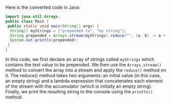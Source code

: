 Here is the converted code in Java:
```java
import java.util.Arrays;
public class Main {
 public static void main(String[] args) {
  String[] myStrings = {"prepended to", "my string"};
  String prepended = Arrays.stream(myStrings).reduce("", (a, b) -> a + b);
  System.out.println(prepended);
 }
}
``` 
In this code, we first declare an array of strings called `myStrings` which contains the text value to be prepended. We then use the `Arrays.stream()` method to convert the array into a stream and apply the `reduce()` method on it. The reduce() method takes two arguments: an initial value (in this case, an empty string) and a lambda expression that concatenates each element of the stream with the accumulator (which is initially an empty string). Finally, we print the resulting string to the console using the `println()` method.

